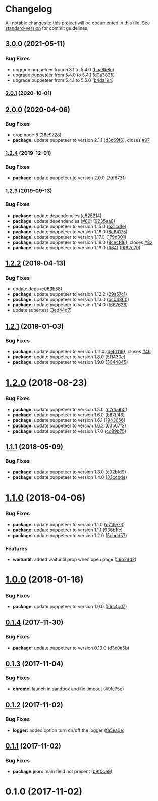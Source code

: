 # Changelog

All notable changes to this project will be documented in this file. See [standard-version](https://github.com/conventional-changelog/standard-version) for commit guidelines.

## [3.0.0](https://github.com/LasaleFamine/pupperender/compare/v2.0.1...v3.0.0) (2021-05-11)


### Bug Fixes

* upgrade puppeteer from 5.3.1 to 5.4.0 ([baa8b8c](https://github.com/LasaleFamine/pupperender/commit/baa8b8cf4eb58acb5e7da96b5d05b6ab08e6398c))
* upgrade puppeteer from 5.4.0 to 5.4.1 ([d0a3835](https://github.com/LasaleFamine/pupperender/commit/d0a3835c34e6ec8098232e41fa6241779b9881b6))
* upgrade puppeteer from 5.4.1 to 5.5.0 ([b4da194](https://github.com/LasaleFamine/pupperender/commit/b4da194011c7945a2b92c54be9000c14b7d7b658))

### [2.0.1](https://github.com/LasaleFamine/pupperender/compare/v2.0.0...v2.0.1) (2020-10-01)

## [2.0.0](https://github.com/LasaleFamine/pupperender/compare/v1.2.4...v2.0.0) (2020-04-06)


### Bug Fixes

* drop node 8 ([36e9728](https://github.com/LasaleFamine/pupperender/commit/36e9728e99adae8e210b5c17a15abe61f5c9042b))
* **package:** update puppeteer to version 2.1.1 ([d3c69f6](https://github.com/LasaleFamine/pupperender/commit/d3c69f63ee3086f095a1fbf6abc9b687f93b4606)), closes [#97](https://github.com/LasaleFamine/pupperender/issues/97)

### [1.2.4](https://github.com/LasaleFamine/pupperender/compare/v1.2.3...v1.2.4) (2019-12-01)


### Bug Fixes

* **package:** update puppeteer to version 2.0.0 ([79f6731](https://github.com/LasaleFamine/pupperender/commit/79f6731))

### [1.2.3](https://github.com/LasaleFamine/pupperender/compare/v1.2.2...v1.2.3) (2019-09-13)


### Bug Fixes

* **package:** update dependencies ([e625214](https://github.com/LasaleFamine/pupperender/commit/e625214))
* **package:** update dependencies ([#86](https://github.com/LasaleFamine/pupperender/issues/86)) ([9235aa8](https://github.com/LasaleFamine/pupperender/commit/9235aa8))
* **package:** update puppeteer to version 1.15.0 ([b31cdfe](https://github.com/LasaleFamine/pupperender/commit/b31cdfe))
* **package:** update puppeteer to version 1.16.0 ([8a64175](https://github.com/LasaleFamine/pupperender/commit/8a64175))
* **package:** update puppeteer to version 1.17.0 ([179d001](https://github.com/LasaleFamine/pupperender/commit/179d001))
* **package:** update puppeteer to version 1.19.0 ([8cecfd6](https://github.com/LasaleFamine/pupperender/commit/8cecfd6)), closes [#82](https://github.com/LasaleFamine/pupperender/issues/82)
* **package:** update puppeteer to version 1.19.0 ([#84](https://github.com/LasaleFamine/pupperender/issues/84)) ([9f62d70](https://github.com/LasaleFamine/pupperender/commit/9f62d70))

## [1.2.2](https://github.com/LasaleFamine/pupperender/compare/v1.2.1...v1.2.2) (2019-04-13)


### Bug Fixes

* update deps  ([c063b58](https://github.com/LasaleFamine/pupperender/commit/c063b58))
* **package:** update puppeteer to version 1.12.2 ([29a57c1](https://github.com/LasaleFamine/pupperender/commit/29a57c1))
* **package:** update puppeteer to version 1.13.0 ([bc04860](https://github.com/LasaleFamine/pupperender/commit/bc04860))
* **package:** update puppeteer to version 1.14.0 ([f667626](https://github.com/LasaleFamine/pupperender/commit/f667626))
* update supertest ([3ed44d7](https://github.com/LasaleFamine/pupperender/commit/3ed44d7))



<a name="1.2.1"></a>
## [1.2.1](https://github.com/LasaleFamine/pupperender/compare/v1.2.0...v1.2.1) (2019-01-03)


### Bug Fixes

* **package:** update puppeteer to version 1.11.0 ([de61119](https://github.com/LasaleFamine/pupperender/commit/de61119)), closes [#46](https://github.com/LasaleFamine/pupperender/issues/46)
* **package:** update puppeteer to version 1.8.0 ([5f1430c](https://github.com/LasaleFamine/pupperender/commit/5f1430c))
* **package:** update puppeteer to version 1.9.0 ([3044845](https://github.com/LasaleFamine/pupperender/commit/3044845))



<a name="1.2.0"></a>
# [1.2.0](https://github.com/LasaleFamine/pupperender/compare/v1.1.1...v1.2.0) (2018-08-23)


### Bug Fixes

* **package:** update puppeteer to version 1.5.0 ([c2db6b0](https://github.com/LasaleFamine/pupperender/commit/c2db6b0))
* **package:** update puppeteer to version 1.6.0 ([b87ff48](https://github.com/LasaleFamine/pupperender/commit/b87ff48))
* **package:** update puppeteer to version 1.6.1 ([1943656](https://github.com/LasaleFamine/pupperender/commit/1943656))
* **package:** update puppeteer to version 1.6.2 ([63b67f2](https://github.com/LasaleFamine/pupperender/commit/63b67f2))
* **package:** update puppeteer to version 1.7.0 ([cd89b75](https://github.com/LasaleFamine/pupperender/commit/cd89b75))



<a name="1.1.1"></a>
## [1.1.1](https://github.com/LasaleFamine/pupperender/compare/v1.1.0...v1.1.1) (2018-05-09)


### Bug Fixes

* **package:** update puppeteer to version 1.3.0 ([e02bfd9](https://github.com/LasaleFamine/pupperender/commit/e02bfd9))
* **package:** update puppeteer to version 1.4.0 ([33ccbde](https://github.com/LasaleFamine/pupperender/commit/33ccbde))



<a name="1.1.0"></a>
# [1.1.0](https://github.com/LasaleFamine/pupperender/compare/v1.0.0...v1.1.0) (2018-04-06)


### Bug Fixes

* **package:** update puppeteer to version 1.1.0 ([d719e73](https://github.com/LasaleFamine/pupperender/commit/d719e73))
* **package:** update puppeteer to version 1.1.1 ([936b1fc](https://github.com/LasaleFamine/pupperender/commit/936b1fc))
* **package:** update puppeteer to version 1.2.0 ([5cbdd57](https://github.com/LasaleFamine/pupperender/commit/5cbdd57))


### Features

* **waituntil:** added waituntil prop when open page ([56b24d2](https://github.com/LasaleFamine/pupperender/commit/56b24d2))



<a name="1.0.0"></a>
# [1.0.0](https://github.com/LasaleFamine/pupperender/compare/v0.1.4...v1.0.0) (2018-01-16)


### Bug Fixes

* **package:** update puppeteer to version 1.0.0 ([56c4cd7](https://github.com/LasaleFamine/pupperender/commit/56c4cd7))



<a name="0.1.4"></a>
## [0.1.4](https://github.com/LasaleFamine/pupperender/compare/v0.1.3...v0.1.4) (2017-11-30)


### Bug Fixes

* **package:** update puppeteer to version 0.13.0 ([d3e0a5b](https://github.com/LasaleFamine/pupperender/commit/d3e0a5b))



<a name="0.1.3"></a>
## [0.1.3](https://github.com/LasaleFamine/pupperender/compare/v0.1.2...v0.1.3) (2017-11-04)


### Bug Fixes

* **chrome:** launch in sandbox and fix timeout ([49fe75e](https://github.com/LasaleFamine/pupperender/commit/49fe75e))



<a name="0.1.2"></a>
## [0.1.2](https://github.com/LasaleFamine/pupperender/compare/v0.1.1...v0.1.2) (2017-11-02)


### Bug Fixes

* **logger:** added option turn on/off the logger ([fa5ea0e](https://github.com/LasaleFamine/pupperender/commit/fa5ea0e))



<a name="0.1.1"></a>
## [0.1.1](https://github.com/LasaleFamine/pupperender/compare/v0.1.0...v0.1.1) (2017-11-02)


### Bug Fixes

* **package.json:** main field not present ([b9f0ce9](https://github.com/LasaleFamine/pupperender/commit/b9f0ce9))



<a name="0.1.0"></a>
# 0.1.0 (2017-11-02)

